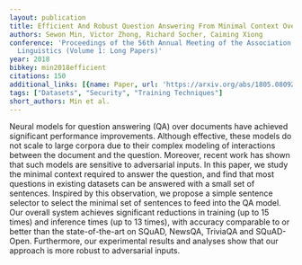 ```yaml
---
layout: publication
title: Efficient And Robust Question Answering From Minimal Context Over Documents
authors: Sewon Min, Victor Zhong, Richard Socher, Caiming Xiong
conference: 'Proceedings of the 56th Annual Meeting of the Association for Computational
  Linguistics (Volume 1: Long Papers)'
year: 2018
bibkey: min2018efficient
citations: 150
additional_links: [{name: Paper, url: 'https://arxiv.org/abs/1805.08092'}]
tags: ["Datasets", "Security", "Training Techniques"]
short_authors: Min et al.
---
```

Neural models for question answering (QA) over documents have achieved
significant performance improvements. Although effective, these models do not
scale to large corpora due to their complex modeling of interactions between
the document and the question. Moreover, recent work has shown that such models
are sensitive to adversarial inputs. In this paper, we study the minimal
context required to answer the question, and find that most questions in
existing datasets can be answered with a small set of sentences. Inspired by
this observation, we propose a simple sentence selector to select the minimal
set of sentences to feed into the QA model. Our overall system achieves
significant reductions in training (up to 15 times) and inference times (up to
13 times), with accuracy comparable to or better than the state-of-the-art on
SQuAD, NewsQA, TriviaQA and SQuAD-Open. Furthermore, our experimental results
and analyses show that our approach is more robust to adversarial inputs.